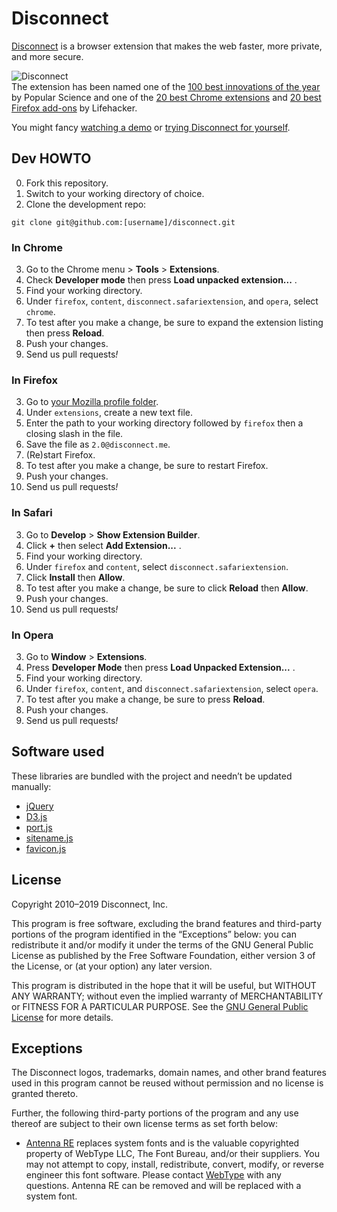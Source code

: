 # Disconnect

[Disconnect](https://disconnect.me/) is a browser extension that makes the web
faster, more private, and more secure.

![Disconnect](collateral/disconnect/d2-faster-transparent.png)  
The extension has been named one of the
[100 best innovations of the year](http://www.popsci.com/bown/2013/category/software)
by Popular Science and one of the
[20 best Chrome extensions](http://lifehacker.com/lifehacker-pack-for-chrome-2013-our-list-of-the-best-e-880863393)
and
[20 best Firefox add-ons](http://lifehacker.com/lifehacker-pack-for-firefox-2013-our-list-of-the-best-896766794)
by Lifehacker.

You might fancy [watching a demo](https://www.youtube.com/watch?v=Lvem1Z66C7Q)
or [trying Disconnect for yourself](https://disconnect.me/).

## Dev HOWTO

0. Fork this repository.
1. Switch to your working directory of choice.
2. Clone the development repo:

```
git clone git@github.com:[username]/disconnect.git
```

### In Chrome

3. Go to the Chrome menu > **Tools** > **Extensions**.
4. Check **Developer mode** then press **Load unpacked extension...** .
5. Find your working directory.
6. Under `firefox`, `content`, `disconnect.safariextension`, and `opera`, select
   `chrome`.
7. To test after you make a change, be sure to expand the extension listing then
   press **Reload**.
8. Push your changes.
9. Send us pull requests<em>!</em>

### In Firefox

3. Go to
   [your Mozilla profile folder](http://kb.mozillazine.org/Profile_folder).
4. Under `extensions`, create a new text file.
5. Enter the path to your working directory followed by `firefox` then a closing
   slash in the file.
6. Save the file as `2.0@disconnect.me`.
7. (Re)start Firefox.
8. To test after you make a change, be sure to restart Firefox.
9. Push your changes.
10. Send us pull requests<em>!</em>

### In Safari

3. Go to **Develop** > **Show Extension Builder**.
4. Click **+** then select **Add Extension...** .
5. Find your working directory.
6. Under `firefox` and `content`, select `disconnect.safariextension`.
7. Click **Install** then **Allow**.
8. To test after you make a change, be sure to click **Reload** then **Allow**.
9. Push your changes.
10. Send us pull requests<em>!</em>

### In Opera

3. Go to **Window** > **Extensions**.
4. Press **Developer Mode** then press **Load Unpacked Extension...** .
5. Find your working directory.
6. Under `firefox`, `content`, and `disconnect.safariextension`, select `opera`.
7. To test after you make a change, be sure to press **Reload**.
8. Push your changes.
9. Send us pull requests<em>!</em>

## Software used

These libraries are bundled with the project and needn’t be updated manually:

* [jQuery](https://github.com/jquery/jquery)
* [D3.js](https://github.com/mbostock/d3)
* [port.js](https://github.com/disconnectme/port)
* [sitename.js](https://github.com/disconnectme/sitename)
* [favicon.js](https://github.com/disconnectme/favicon)

## License

Copyright 2010–2019 Disconnect, Inc.

This program is free software, excluding the brand features and third-party
portions of the program identified in the “Exceptions” below: you can
redistribute it and/or modify it under the terms of the GNU General Public
License as published by the Free Software Foundation, either version 3 of the
License, or (at your option) any later version.

This program is distributed in the hope that it will be useful, but WITHOUT ANY
WARRANTY; without even the implied warranty of MERCHANTABILITY or FITNESS FOR A
PARTICULAR PURPOSE. See the
[GNU General Public License](https://www.gnu.org/licenses/gpl.html) for more
details.

## Exceptions

The Disconnect logos, trademarks, domain names, and other brand features used in
this program cannot be reused without permission and no license is granted
thereto.

Further, the following third-party portions of the program and any use thereof
are subject to their own license terms as set forth below:

* [Antenna RE](https://github.com/disconnectme/disconnect/tree/master/firefox/content/disconnect.safariextension/opera/chrome/fonts)
  replaces system fonts and is the valuable copyrighted property of WebType LLC,
  The Font Bureau, and/or their suppliers. You may not attempt to copy, install,
  redistribute, convert, modify, or reverse engineer this font software. Please
  contact [WebType](http://www.webtype.com/) with any questions. Antenna RE can
  be removed and will be replaced with a system font.

